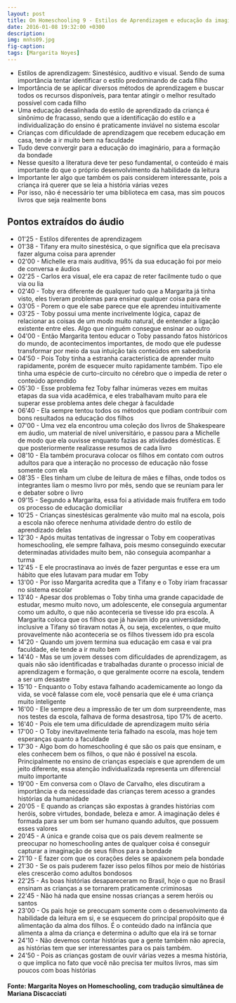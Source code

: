 ```yaml
---
layout: post
title: On Homeschooling 9 - Estilos de Aprendizagem e educação da imaginação
date: 2016-01-08 19:32:00 +0300
description: 
img: mnhs09.jpg
fig-caption: 
tags: [Margarita Noyes]
---
```


* Estilos de aprendizagem: Sinestésico, auditivo e visual. Sendo de suma importância tentar identificar o estilo predominando de cada filho
* Importância de se aplicar diversos métodos de aprendizagem e buscar todos os recursos disponíveis, para tentar atingir o melhor resultado possível com cada filho
* Uma educação desalinhada do estilo de aprendizado da criança é sinônimo de fracasso, sendo que a identificação do estilo e a individualização do ensino é praticamente inviável no sistema escolar
* Crianças com dificuldade de aprendizagem que recebem educação em casa, tende a ir muito bem na faculdade
* Tudo deve convergir para a educação do imaginário, para a formação da bondade
* Nesse quesito a literatura deve ter peso fundamental, o conteúdo é mais importante do que o próprio desenvolvimento da habilidade da leitura
* Importante ler algo que também os pais considerem interessante, pois a criança irá querer que se leia a história várias vezes
* Por isso, não é necessário ter uma biblioteca em casa, mas sim poucos livros que seja realmente bons

## Pontos extraídos do áudio

* 01'25 - Estilos diferentes de aprendizagem
* 01'38 - Tifany era muito sinestésica, o que significa que ela precisava fazer alguma coisa para aprender
* 02'00 - Michelle era mais auditiva, 95% da sua educação foi por meio de conversa e áudios
* 02'25 - Carlos era visual, ele era capaz de reter facilmente tudo o que via ou lia
* 02'40 - Toby era diferente de qualquer tudo que a Margarita já tinha visto, eles tiveram problemas para ensinar qualquer coisa para ele
* 03'05 - Porem o que ele sabe parece que ele aprendeu intuitivamente
* 03'25 - Toby possui uma mente incrivelmente lógica, capaz de relacionar as coisas de um modo muito natural, de entender a ligação existente entre eles. Algo que ninguém consegue ensinar ao outro
* 04'00 - Então Margarita tentou educar o Toby passando fatos históricos do mundo, de acontecimentos importantes, de modo que ele pudesse transformar por meio da sua intuição tais conteúdos em sabedoria
* 04'50 - Pois Toby tinha a estranha característica de aprender muito rapidamente, porém de esquecer muito rapidamente também. Tipo ele tinha uma espécie de curto-circuito no cérebro que o impedia de reter o conteúdo aprendido
* 05'30 - Esse problema fez Toby falhar inúmeras vezes em muitas etapas da sua vida acadêmica, e eles trabalhavam muito para ele superar esse problema antes dele chegar à faculdade
* 06'40 - Ela sempre tentou todos os métodos que podiam contribuir com bons resultados na educação dos filhos
* 07'00 - Uma vez ela encontrou uma coleção dos livros de Shakespeare em áudio, um material de nível universitário, e passou para a Michelle de modo que ela ouvisse enquanto fazias as atividades domésticas. E que posteriormente realizasse resumos de cada livro
* 08'10 - Ela também procurava colocar os filhos em contato com outros adultos para que a interação no processo de educação não fosse somente com ela
* 08'35 - Eles tinham um clube de leitura de mães e filhas, onde todos os integrantes liam o mesmo livro por mês, sendo que se reuniam para ler e debater sobre o livro
* 09'15 - Segundo a Margarita, essa foi a atividade mais frutífera em todo os processo de educação domiciliar
* 10'25 - Crianças sinestésicas geralmente vão muito mal na escola, pois a escola não oferece nenhuma atividade dentro do estilo de aprendizado delas
* 12'30 - Após muitas tentativas de ingressar o Toby em cooperativas homeschooling, ele  sempre falhava, pois mesmo conseguindo executar determinadas atividades muito bem, não conseguia acompanhar a turma
* 12'45 - E ele procrastinava ao invés de fazer perguntas e esse era um hábito que eles lutavam para mudar em Toby
* 13'00 - Por isso Margarita acredita que a Tifany e o Toby iriam fracassar no sistema escolar
* 13'40 - Apesar dos problemas o Toby tinha uma grande capacidade de estudar, mesmo muito novo, um adolescente, ele conseguia argumentar como um adulto, o que não aconteceria se tivesse ido pra escola. A Margarita coloca que os filhos que já haviam ido pra universidade, inclusive a Tifany só tiravam notas A, ou seja, excelentes, o que muito provavelmente não aconteceria se os filhos tivessem ido pra escola
* 14'20 - Quando um jovem termina sua educação em casa e vai pra faculdade, ele tende a ir muito bem
* 14'40 - Mas se um jovem desses com dificuldades de aprendizagem, as quais não são identificadas e trabalhadas durante o processo inicial de aprendizagem e formação, o que geralmente ocorre na escola, tendem a ser um desastre 
* 15'10 - Enquanto o Toby estava falhando academicamente ao longo da vida, se você falasse com ele, você pensaria que ele é uma criança muito inteligente
* 16'00 - Ele sempre deu a impressão de ter um dom surpreendente, mas nos testes da escola, falhava de forma desastrosa, tipo 17% de acerto.
* 16'40 - Pois ele tem uma dificuldade de aprendizagem muito séria
* 17'00 - O Toby inevitavelmente teria falhado na escola, mas hoje tem esperanças quanto a faculdade
* 17'30 - Algo bom do homeschooling é que são os pais que ensinam, e eles conhecem bem os filhos, o que não é possível na escola. Principalmente no ensino de crianças especiais e que aprendem de um jeito diferente, essa atenção individualizada representa um diferencial muito importante
* 19'00 - Em conversa com o Olavo de Carvalho, eles discutiram a importância e da necessidade das crianças terem acesso a grandes histórias da humanidade
* 20'05 - E quando as crianças são expostas à grandes histórias com heróis, sobre virtudes, bondade, beleza e amor. A imaginação deles é formada para ser um bom ser humano quando adultos, que possuem esses valores
* 20'45 - A única e grande coisa que os pais devem realmente se preocupar no homeschooling antes de qualquer coisa é conseguir capturar a imaginação de seus filhos para a bondade
* 21'10 - E fazer com que os corações deles se apaixonem pela bondade
* 21'30 - Se os pais puderem fazer isso pelos filhos por meio de histórias eles crescerão como adultos bondosos
* 22'25 - As boas histórias desapareceram no Brasil, hoje o que no Brasil ensinam as crianças a se tornarem praticamente criminosas
* 22'45 - Não há nada que ensine nossas crianças a serem heróis ou santos
* 23'00 - Os pais hoje se preocupam somente com o desenvolvimento da habilidade da leitura em si, e se esquecem do principal propósito que é alimentação da alma dos filhos. É o conteúdo dado na infância que alimenta a alma da criança e determina o adulto que ela irá se tornar
* 24'10 - Não devemos contar histórias que a gente também não aprecia, as histórias tem que ser interessantes para os pais também.
* 24'50 - Pois as crianças gostam de ouvir várias vezes a mesma história, o que implica no fato que você não precisa ter muitos livros, mas sim poucos com boas histórias

#### Fonte: Margarita Noyes on Homeschooling, com tradução simultânea de Mariana Discacciati